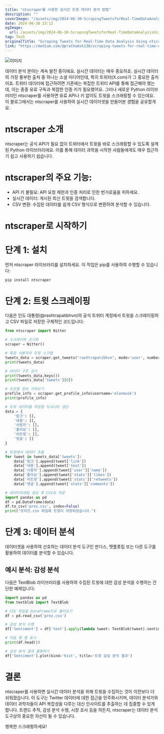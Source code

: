```yaml
---
title: "ntscraper를 사용한 실시간 트윗 데이터 분석 방법"
description: ""
coverImage: "/assets/img/2024-06-30-ScrapingTweetsforReal-TimeDataAnalysisUsingntscraper_0.png"
date: 2024-06-30 22:12
ogImage:
  url: /assets/img/2024-06-30-ScrapingTweetsforReal-TimeDataAnalysisUsingntscraper_0.png
tag: Tech
originalTitle: "Scraping Tweets for Real-Time Data Analysis Using ntscraper"
link: "https://medium.com/@prathamsk130/scraping-tweets-for-real-time-data-analysis-using-ntscraper-a875f6d030b9"
---
```


![이미지](/assets/img/2024-06-30-ScrapingTweetsforReal-TimeDataAnalysisUsingntscraper_0.png)

데이터 분석 분야는 계속 발전 중이에요. 실시간 데이터는 매우 중요하죠. 실시간 데이터의 가장 풍부한 출처 중 하나는 소셜 미디어인데, 특히 트위터(X.com)가 그 중요한 출처이죠. 트위터 데이터에 접근하려면 기존에는 복잡한 트위터 API를 통해 접근해야 했는데, 이는 종종 유료 구독과 복잡한 인증 키가 필요했어요. 그러나 새로운 Python 라이브러리인 ntscraper를 사용하면 유료 API나 키 없이도 트윗을 스크래핑할 수 있는데요. 이 블로그에서는 ntscraper를 사용하여 실시간 데이터셋을 만들어본 경험을 공유할게요.

# ntscraper 소개

ntscraper는 공식 API가 필요 없이 트위터에서 트윗을 바로 스크래핑할 수 있도록 설계된 Python 라이브러리에요. 이를 통해 데이터 과학을 시작한 사람들에게도 매우 접근하기 쉽고 사용하기 쉽습니다.

<div class="content-ad"></div>

# ntscraper의 주요 기능:

- API 키 불필요: API 요청 제한과 인증 처리로 인한 번거로움을 피하세요.
- 실시간 데이터: 게시된 최신 트윗을 검색합니다.
- CSV 변환: 수집된 데이터를 쉽게 CSV 형식으로 변환하여 분석할 수 있습니다.

# ntscraper로 시작하기

# 단계 1: 설치

<div class="content-ad"></div>

먼저 ntscraper 라이브러리를 설치하세요. 이 작업은 pip를 사용하여 수행할 수 있습니다:

```js
pip install ntscraper
```

# 단계 2: 트윗 스크레이핑

다음은 인도 대통령(@rashtrapatibhvn)의 공식 트위터 계정에서 트윗을 스크레이핑하고 CSV 파일로 저장한 구체적인 코드입니다:

<div class="content-ad"></div>

```python
from ntscraper import Nitter

# 스크레이퍼 초기화
scraper = Nitter()

# 특정 사용자의 트윗 스크랩
tweets_data = scraper.get_tweets("rashtrapatibhvn", mode='user', number=10)
print(tweets_data)

# 데이터 구조 검사
print(tweets_data.keys())
print(tweets_data['tweets'][0])

# 프로필 정보 가져오기
profile_info = scraper.get_profile_info(username='elonmusk')
print(profile_info)

# 트윗 데이터를 저장할 딕셔너리 생성
data = {
    '링크': [],
    '내용': [],
    '사용자': [],
    '좋아요': [],
    '리트윗': [],
    '댓글': []
}

# 트윗에서 데이터 추출
for tweet in tweets_data['tweets']:
    data['링크'].append(tweet['link'])
    data['내용'].append(tweet['text'])
    data['사용자'].append(tweet['user']['name'])
    data['좋아요'].append(tweet['stats']['likes'])
    data['리트윗'].append(tweet['stats']['retweets'])
    data['댓글'].append(tweet['stats']['comments'])

# 데이터프레임 생성 후 CSV로 저장
import pandas as pd
df = pd.DataFrame(data)
df.to_csv('prez.csv', index=False)
print("프리즈.csv 파일에 트윗이 저장되었습니다.")
```

# 단계 3: 데이터 분석

데이터셋을 사용하여 선호하는 데이터 분석 도구인 판다스, 맷플롯립 또는 다른 도구를 활용하여 데이터를 분석할 수 있습니다.

## 예시 분석: 감성 분석

<div class="content-ad"></div>

다음은 TextBlob 라이브러리를 사용하여 수집된 트윗에 대한 감성 분석을 수행하는 간단한 예제입니다:

```python
import pandas as pd
from textblob import TextBlob

# CSV 파일을 DataFrame으로 불러오기
df = pd.read_csv('prez.csv')

# 감성 분석 수행
df['Sentiment'] = df['text'].apply(lambda tweet: TextBlob(tweet).sentiment.polarity)

# 처음 몇 행 표시
print(df.head())

# 감성 분석 결과 플롯하기
df['Sentiment'].plot(kind='hist', title='트윗 감성 분석 결과')
```

# 결론

ntscraper를 사용하면 실시간 데이터 분석을 위해 트윗을 수집하는 것이 이전보다 더 쉬워졌습니다. 이 도구는 Twitter 데이터에 대한 접근을 민주화시키며, 데이터 분석가와 데이터 과학자들이 API 복잡성을 다루는 대신 인사이트를 추출하는 데 집중할 수 있게 합니다. 트렌드 추적, 감성 분석 수행, 시장 조사 등을 하든지, ntscraper는 데이터 분석 도구상의 중요한 자산이 될 수 있습니다.

<div class="content-ad"></div>

행복한 스크래핑하세요!
